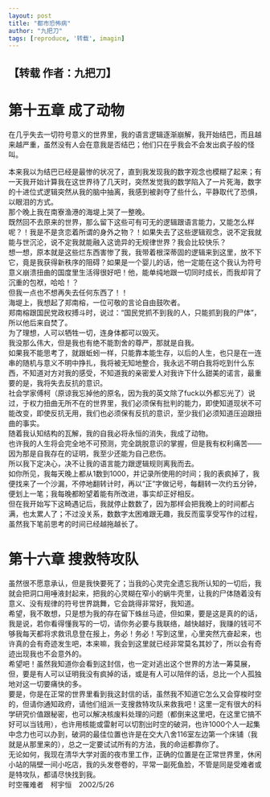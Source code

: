 ```yaml
---
layout: post
title: "都市恐怖病"
author: "九把刀"
tags: [reproduce, '转载', imagin]
---
```


【转载 作者：九把刀】
---


# 第十五章 成了动物
在几乎失去一切符号意义的世界里，我的语言逻辑逐渐崩解，我开始结巴，而且越来越严重，虽然没有人会在意我是否结巴；他们只在乎我会不会发出疯子般的怪叫。  

本来我以为结巴已经是最惨的状况了，直到我发现我的数字观念也模糊了起来；有一天我开始计算我在这世界待了几天时，突然发觉我的数学陷入了一片死海，数字的十进位式逻辑突然从我的脑中抽离，我感到被剥夺了些什么，平静取代了恐惧，以眼泪的方式。  
那个晚上我在南寮渔港的海堤上哭了一整晚。  
既然回不去原来的世界，那么留下这些可有可无的逻辑跟语言能力，又能怎么样呢？！我是不是贪恋着所谓的身外之物？！如果失去了这些逻辑观念，说不定我就能与世沉沦，说不定我就能融入这诡异的无规律世界？我会比较快乐？  
想一想，原本就是这些烂东西害惨了我，我带着根深蒂固的逻辑来到这里，放不下它，竟是我获得新秩序的阻碍？如果是一个婴儿的话，他一定能在这个我认为符号意义崩溃扭曲的国度里生活得很好吧！他，能单纯地跟一切同时成长，而我却背了沉重的包袱，哈哈！？  
但我一点也不想再失去任何东西了！！  
海堤上，我想起了郑南榕，一位可敬的言论自由鼓吹者。  
郑南榕跟国民党政权搏斗时，说过：“国民党抓不到我的人，只能抓到我的尸体”，所以他后来自焚了。  
为了理想，人可以牺牲一切，连身体都可以毁灭。  
我没那么伟大，但是我也有绝不能割舍的尊严，那就是自我。  
如果我不能思考了，就跟蚯蚓一样，只能靠本能生存，以后的人生，也只是在一连串的随机与意义不明中挣扎，我将被无知地整合，我永远不明白我将吃到什么东西，不知道对方对我的感受，不知道我的亲密爱人对我许下什么甜美的诺言，最重要的是，我将失去反抗的意识。  
社会学家傅柯（原谅我忘掉他的原名，因为我的英文除了fuck以外都忘光了）说过，于权力扭曲无所不在的世界里，我们必须保有批判的能力，即使知道现状不可能改变，即使反抗无用，我们也必须保有反抗的意识，至少我们必须知道压迫跟扭曲的事实。  
随着我认知结构的瓦解，我的自我必将永恒的消失，我成了动物。  
也许我的人生将会完全地不可预测，完全跳脱意识的掌握，但是我有权利痛苦――因为那是自我存在的证明，我至少还能为自己悲伤。  
所以我下定决心，决不让我的语言能力跟逻辑规则离我而去。  
如你所见，我每天晚上都从1数到1000，并记录所使用的时间；我的表疯掉了，我便找来了一个沙漏，不停地翻转计时，再以“正”字做记号，每翻转一次约五分钟，便划上一笔；我每晚都盼望着能有所改进，事实却正好相反。  
但在我开始写下这畸遇记后，我就停止数数了，因为那样会把我晚上的时间都占满，也太累人了；不过没关系，数数字太困难跟无趣，我反而蛮享受写作的过程，虽然我下笔前思考的时间已经越拖越长了。  

# 第十六章 搜救特攻队
虽然很不愿意承认，但是我快要死了；当我的心灵完全遗忘我所认知的一切后，我就会把洞口用唾液封起来，把我的心灵糊在窄小的蜗牛壳里，让我的尸体随着没有意义、没有规律的符号世界跳舞，它会跳得非常好，我知道。  
希望，我不敢想，只是想为我的存在留下蛛丝马迹，但如果，要是这是真的的话，我是说，若你看得懂我写的一切，请你务必要与我联络，越快越好，我赚的钱可不够我每天都将求救讯息登在报上，务必！务必！写到这里，心里突然亢奋起来，也许真的会有奇迹发生吧，本来嘛，我会到这里就已经非常莫名其妙了，所以会有奇迹出现我也不会意外的。    
希望吧！虽然我知道你会看到这封信，也一定对逃出这个世界的方法一筹莫展，但，要是有人可以证明我没有疯掉的话，或是有人可以陪伴的话，总比一个人孤独地对这一切要痛快的多。  
要是，你是在正常的世界里看到我这封信的话，虽然我不知道它怎么又会穿梭时空的，但请你通知政府，请他们组派一支搜救特攻队来救我吧！这里一定有很大的科学研究价值跟秘密，也可以解决核废料处理的问题（都倒来这里吧，在这里它搞不好可以当钱用），也许用核能或雷射可以切割出时空的破洞，也许1000个人一起集中念力也可以办到，破洞的最佳位置也许是在交大八舍116室左边第一个床铺（我就是从那里来的），总之一定要试试所有的方法，我的命运都靠你了。  
无论如何，我现在清华大学对面的夜市里工作，正确的位置是在正常世界里，休闲小站的隔壁一间小吃店，我的头发卷卷的，平常一副死鱼脸，不管是同是受难者或是特攻队，都请尽快找到我。  
时空罹难者　柯宇恒　2002/5/26  